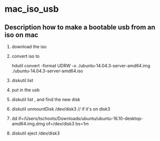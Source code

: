 # mac_iso_usb

## Description how to make a bootable usb from an iso on mac1. download the iso
2. convert iso to 
	hdutil convert -format UDRW -o ./ubuntu-14.04.3-server-amd64.img ./ubuntu-14.04.3-server-amd64.iso3. diskutil list
4. put in the usb
5. diskutil list , and find the new disk
6. diskutil unmountDisk /dev/disk3    // if it's on disk3
7. dd if=/Users/tschoots/Downloads/ubuntu/ubuntu-16.10-desktop-amd64.img.dmg of=/dev/disk3 bs=1m
8. diskutil eject /dev/disk3